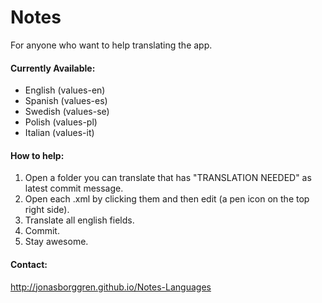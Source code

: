 Notes
===========
For anyone who want to help translating the app. 

#### Currently Available:
* English (values-en)
* Spanish (values-es)
* Swedish (values-se)
* Polish (values-pl)
* Italian (values-it)


#### How to help:
1. Open a folder you can translate that has "TRANSLATION NEEDED" as latest commit message.
2. Open each .xml by clicking them and then edit (a pen icon on the top right side).
3. Translate all english fields.
4. Commit.
5. Stay awesome.

#### Contact:
http://jonasborggren.github.io/Notes-Languages
